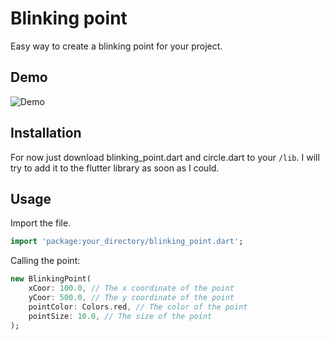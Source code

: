 # Blinking point

Easy way to create a blinking point for your project.

## Demo

![Demo](../master/demo.gif)

## Installation

For now just download blinking_point.dart and circle.dart to your `/lib`. I will try to add it to the flutter library as soon as I could.

## Usage

Import the file.

```dart
import 'package:your_directory/blinking_point.dart';
```

Calling the point: 

```dart
new BlinkingPoint(
    xCoor: 100.0, // The x coordinate of the point
    yCoor: 500.0, // The y coordinate of the point
    pointColor: Colors.red, // The color of the point
    pointSize: 10.0, // The size of the point
);
```